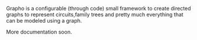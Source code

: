 Grapho is a configurable (through code) small framework to create directed graphs to represent circuits,family trees and 
pretty much everything that can be modeled using a graph.

More documentation soon.
